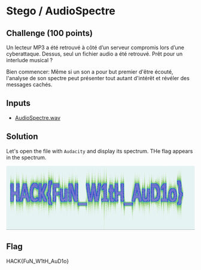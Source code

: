 # Stego / AudioSpectre

## Challenge (100 points)
Un lecteur MP3 a été retrouvé à côté d’un serveur compromis lors d’une cyberattaque. Dessus, seul un fichier audio a été retrouvé. Prêt pour un interlude musical ?

Bien commencer: Même si un son a pour but premier d'être écouté, l'analyse de son spectre peut présenter tout autant d'intérêt et révéler des messages cachés.

## Inputs
- [AudioSpectre.wav](./AudioSpectre.wav)

## Solution
Let's open the file with `Audacity` and display its spectrum. THe flag appears in the spectrum.

![spectrum.png](./spectrum.png)

## Flag
HACK{FuN_W1tH_AuD1o}

